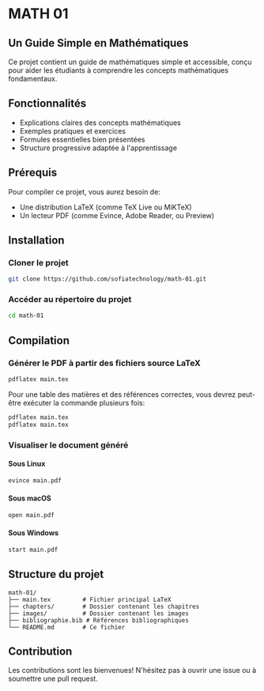 # MATH 01

## Un Guide Simple en Mathématiques

Ce projet contient un guide de mathématiques simple et accessible, conçu pour aider les étudiants à comprendre les concepts mathématiques fondamentaux.

## Fonctionnalités

- Explications claires des concepts mathématiques
- Exemples pratiques et exercices
- Formules essentielles bien présentées
- Structure progressive adaptée à l'apprentissage

## Prérequis

Pour compiler ce projet, vous aurez besoin de:

- Une distribution LaTeX (comme TeX Live ou MiKTeX)
- Un lecteur PDF (comme Evince, Adobe Reader, ou Preview)

## Installation

### Cloner le projet

```bash
git clone https://github.com/sofiatechnology/math-01.git
```

### Accéder au répertoire du projet

```bash
cd math-01
```

## Compilation

### Générer le PDF à partir des fichiers source LaTeX

```bash
pdflatex main.tex
```

Pour une table des matières et des références correctes, vous devrez peut-être exécuter la commande plusieurs fois:

```bash
pdflatex main.tex
pdflatex main.tex
```

### Visualiser le document généré

#### Sous Linux

```bash
evince main.pdf
```

#### Sous macOS

```bash
open main.pdf
```

#### Sous Windows

```bash
start main.pdf
```

## Structure du projet

```
math-01/
├── main.tex         # Fichier principal LaTeX
├── chapters/        # Dossier contenant les chapitres
├── images/          # Dossier contenant les images
├── bibliographie.bib # Références bibliographiques
└── README.md        # Ce fichier
```

## Contribution

Les contributions sont les bienvenues! N'hésitez pas à ouvrir une issue ou à soumettre une pull request.
